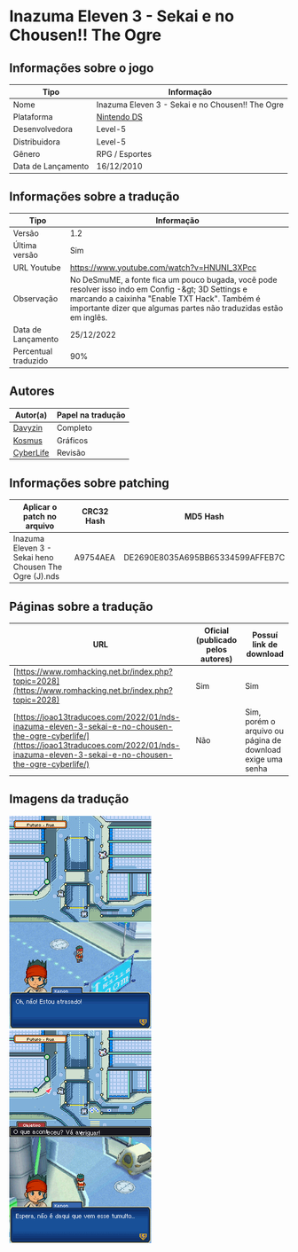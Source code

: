 # Inazuma Eleven 3 - Sekai e no Chousen!! The Ogre

## Informações sobre o jogo

| Tipo | Informação |
| ----------- | ----------- |
| Nome | Inazuma Eleven 3 \- Sekai e no Chousen\!\! The Ogre |
| Plataforma | [Nintendo DS](../) |
| Desenvolvedora | Level-5 |
| Distribuidora | Level-5 |
| Gênero | RPG / Esportes |
| Data de Lançamento | 16/12/2010 |

## Informações sobre a tradução

| Tipo | Informação |
| ----------- | ----------- |
| Versão | 1\.2 |
| Última versão | Sim |
| URL Youtube | https://www.youtube.com/watch?v=HNUNl_3XPcc |
| Observação | No DeSmuME, a fonte fica um pouco bugada, você pode resolver isso indo em Config \-\&gt; 3D Settings e marcando a caixinha &quot;Enable TXT Hack&quot;\. Também é importante dizer que algumas partes não traduzidas estão em inglês\. |
| Data de Lançamento | 25/12/2022 |
| Percentual traduzido | 90% |

## Autores

| Autor(a) | Papel na tradução |
| ----------- | ----------- |
| [Davyzin](../../../autores/davyzin/) | Completo |
| [Kosmus](../../../autores/kosmus/) | Gráficos |
| [CyberLife](../../../autores/cyberlife/) | Revisão |

## Informações sobre patching

| Aplicar o patch no arquivo | CRC32 Hash | MD5 Hash |
| ----------- | ----------- | ----------- |
| Inazuma Eleven 3 \- Sekai heno Chousen The Ogre \(J\)\.nds | A9754AEA | DE2690E8035A695BB65334599AFFEB7C |

## Páginas sobre a tradução

| URL | Oficial (publicado pelos autores) | Possuí link de download |
| ----------- | ----------- | ----------- |
| [https://www.romhacking.net.br/index.php?topic=2028](https://www.romhacking.net.br/index.php?topic=2028) | Sim | Sim |
| [https://joao13traducoes.com/2022/01/nds-inazuma-eleven-3-sekai-e-no-chousen-the-ogre-cyberlife/](https://joao13traducoes.com/2022/01/nds-inazuma-eleven-3-sekai-e-no-chousen-the-ogre-cyberlife/) | Não | Sim, porém o arquivo ou página de download exige uma senha |

## Imagens da tradução

![Imagem de exemplo da tradução 1](1.png)
![Imagem de exemplo da tradução 2](2.png)